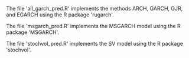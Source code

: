 The file 'all_garch_pred.R' implements the methods ARCH, GARCH, GJR, and EGARCH using the R package 'rugarch'.

The file 'msgarch_pred.R' implements the MSGARCH model using the R package 'MSGARCH'.

The file 'stochvol_pred.R' implements the SV model using the R package 'stochvol'.


